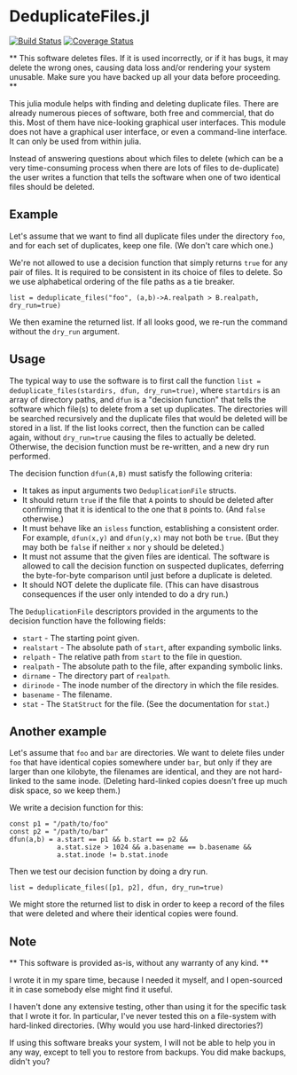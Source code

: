 # DeduplicateFiles.jl

[![Build Status](https://travis-ci.org/perrutquist/DeduplicateFiles.jl.svg?branch=master)](https://travis-ci.org/perrutquist/DeduplicateFiles.jl) [![Coverage Status](https://coveralls.io/repos/perrutquist/DeduplicateFiles.jl/badge.svg?branch=master&service=github)](https://coveralls.io/github/perrutquist/DeduplicateFiles.jl?branch=master)

** This software deletes files. If it is used incorrectly, or if it has bugs,
it may delete the wrong ones, causing data loss and/or rendering your system
unusable. Make sure you have backed up all your data before proceeding. **

This julia module helps with finding and deleting duplicate files. There are
already numerous pieces of software, both free and commercial, that do this.
Most of them have nice-looking graphical user interfaces. This module does not
have a graphical user interface, or even a command-line interface. It can only
be used from within julia.

Instead of answering questions about which files to delete (which can be a very
time-consuming process when there are lots of files to de-duplicate) the user
writes a function that tells the software when one of two identical files should
be deleted.

## Example

Let's assume that we want to find all duplicate files under the directory `foo`,
and for each set of duplicates, keep one file. (We don't care which one.)

We're not allowed to use a decision function that simply returns `true` for any
pair of files. It is required to be consistent in its choice of files to
delete. So we use alphabetical ordering of the file paths as a tie breaker.

```
list = deduplicate_files("foo", (a,b)->A.realpath > B.realpath, dry_run=true)
```

We then examine the returned list. If all looks good, we re-run the command
without the `dry_run` argument.

## Usage

The typical way to use the software is to first call the function
`list = deduplicate_files(stardirs, dfun, dry_run=true)`, where `startdirs`
is an array of directory paths, and `dfun` is a "decision function" that tells
the software which file(s) to delete from a set up duplicates. The directories
will be searched recursively and the duplicate files that would be deleted will
be stored in a list. If the list looks correct, then the function can be called
again, without `dry_run=true` causing the files to actually be deleted.
Otherwise, the decision function must be re-written, and a new dry run performed.

The decision function `dfun(A,B)` must satisfy the following criteria:
 * It takes as input arguments two `DeduplicationFile` structs.
 * It should return `true` if the file that `A` points to should be deleted
   after confirming that it is identical to the one that `B` points to.
   (And `false` otherwise.)
 * It must behave like an `isless` function, establishing a consistent order.
   For example, `dfun(x,y)` and `dfun(y,x)` may not both be `true`. (But they
   may both be `false` if neither `x` nor `y` should be deleted.)
 * It must not assume that the given files are identical. The software is
   allowed to call the decision function on suspected duplicates, deferring the
   byte-for-byte comparison until just before a duplicate is deleted.
 * It should NOT delete the duplicate file. (This can have disastrous
   consequences if the user only intended to do a dry run.)

The `DeduplicationFile` descriptors provided in the arguments to the decision
function have the following fields:
 * `start` - The starting point given.
 * `realstart` - The absolute path of `start`, after expanding symbolic links.
 * `relpath` - The relative path from `start` to the file in question.
 * `realpath` - The absolute path to the file, after expanding symbolic links.
 * `dirname` - The directory part of `realpath`.
 * `dirinode` - The inode number of the directory in which the file resides.
 * `basename` - The filename.
 * `stat` - The `StatStruct` for the file. (See the documentation for `stat`.)

## Another example

Let's assume that `foo` and `bar` are directories.
We want to delete files under `foo` that have identical copies somewhere under
`bar`, but only if they are larger than one kilobyte, the filenames are
identical, and they are not hard-linked to the same inode. (Deleting hard-linked
copies doesn't free up much disk space, so we keep them.)

We write a decision function for this:
```
const p1 = "/path/to/foo"
const p2 = "/path/to/bar"
dfun(a,b) = a.start == p1 && b.start == p2 &&
            a.stat.size > 1024 && a.basename == b.basename &&
            a.stat.inode != b.stat.inode
```

Then we test our decision function by doing a dry run.
```
list = deduplicate_files([p1, p2], dfun, dry_run=true)
```

We might store the returned list to disk in order to keep a record of the
files that were deleted and where their identical copies were found.

## Note

** This software is provided as-is, without any warranty of any kind. **

I wrote it in my spare time, because I needed it myself, and I open-sourced it
in case somebody else might find it useful.

I haven't done any extensive testing, other than using it for the specific task
that I wrote it for. In particular, I've never tested this on a file-system with
hard-linked directories. (Why would you use hard-linked directories?)

If using this software breaks your system, I will not be able to help you in
any way, except to tell you to restore from backups. You did make backups,
didn't you?
